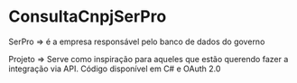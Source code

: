 # ConsultaCnpjSerPro

SerPro => é a empresa responsável pelo banco de dados do governo

Projeto => Serve como inspiração para aqueles que estão querendo fazer a integração via API. Código disponível em C# e OAuth 2.0
